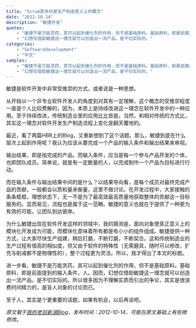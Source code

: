 ```yaml
---
title: "Scrum更多的是生产制造意义上的概念"
date: "2012-10-14"
description: "敏捷开发"
quotes:
    - "敏捷不是万能灵药，其可以起到催化剂的作用，但不是基础原料。基础原料，即是前面提到的输入条件，人。"
    - "幻想仅借助敏捷这一理念就可以创造出一流产品，是不切实际的。"
categories:
    - "SoftwareDevelopment"
    - "中文"
samples:
    - "敏捷不是万能灵药，其可以起到催化剂的作用，但不是基础原料。基础原料，即是前面提到的输入条件，人。"
    - "幻想仅借助敏捷这一理念就可以创造出一流产品，是不切实际的。" 
---
```

敏捷是软件开发中非常受推崇的方式，或者说是一种思想。

从开始以一个非专业软件开发人的角度到对其有一定理解，这个概念的受推崇程度一直是个人比较费解的，因为，本质上是持续改进这一理念在软件开发中的一种应用。至于持续改进，传统制造业里的应用比比皆是。当然，和相对传统的方式比，其实这一理念对软件开发生产制造流程上变化是翻天覆地的。

最近，看了两篇HBR上的Blog，又重新想到了这个话题。那么，敏捷到底在什么层次上起到作用呢？我认为应该从要完成一个产品的输入条件和输出结果来审视。

输出结果，即是指完成的产品。而输入条件，应当是每一个参与产品开发的个体，也即团队成员。简单说，就是有一定数量的人，以完成制作一个产品为目标进行行动。

而在输入条件与输出结果中间的是什么？以结果导向看，是每个成员对最终完成产品的贡献，一般都会以质和量来衡量，这里不做讨论。在开发过程中，大家接触的条条框框，理想状态下，无一不是为了最高效最高质量地获取整体的贡献这一目标服务的。显而易见，流程也是属于这一范畴。敏捷的意义也就在于提供了一种更为有效的可能，让团队到达彼岸。

为什么敏捷出现在软件开发这样的领域中，我的猜测是，面向对象使真正意义上的模块化开发成为可能，而模块化意味着所有都是有小小的组件组成。敏捷提供一种方式，让大家尽快生产组建，稍后打磨，不断打磨，不断契合。这和传统制造业的生产过程有很高的相似度，但又由于软件的特殊性（无需磨具，随时可以修改，扩充与削减都不是物理性的），整个过程更为灵活。所以，我才得出了本文的标题。

进一步看，敏捷不是万能灵药，其可以起到催化剂的作用，但不是基础原料。基础原料，即是前面提到的输入条件，人。因而，幻想仅借助敏捷这一理念就可以创造出一流产品，是不切实际的。所以很多因为不理解实质而引出的争论，其实是很浪费时间精力的，是盲人对象的讨论而已。

至于人，其实是个更重要的话题，如果有机会，以后再谈吧。

*原文载于[我的老旧新浪Blog](http://blog.sina.com.cn/s/blog_64b5fdc80101bmr3.html)，发布时间：2012-10-14，可能在原文基础上有些微修改。*
